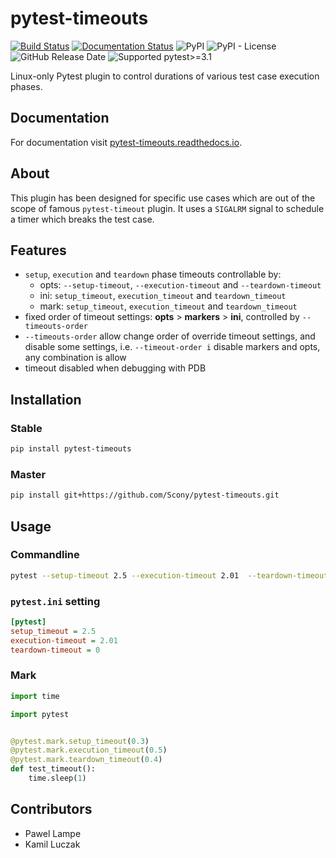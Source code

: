 # pytest-timeouts
[![Build Status](https://travis-ci.org/Scony/pytest-timeouts.svg?branch=master)](https://travis-ci.org/Scony/pytest-timeouts)
[![Documentation Status](https://readthedocs.org/projects/pytest-timeouts/badge/?version=latest)](https://pytest-timeouts.readthedocs.io/en/latest/?badge=latest)
![PyPI](https://img.shields.io/pypi/v/pytest-timeouts.svg)
![PyPI - License](https://img.shields.io/pypi/l/pytest-timeouts.svg)
![GitHub Release Date](https://img.shields.io/github/release-date/Scony/pytest-timeouts.svg)
![Supported pytest>=3.1](https://img.shields.io/badge/pytest-3.1-green.svg)

Linux-only Pytest plugin to control durations of various test case execution phases.

## Documentation

For documentation visit [pytest-timeouts.readthedocs.io](https://pytest-timeouts.readthedocs.io).

## About

This plugin has been designed for specific use cases which are out of the scope of famous `pytest-timeout` plugin.
It uses a `SIGALRM` signal to schedule a timer which breaks the test case.

## Features

* `setup`, `execution` and `teardown` phase timeouts controllable by:
   * opts: `--setup-timeout`, `--execution-timeout` and `--teardown-timeout`
   * ini: `setup_timeout`, `execution_timeout` and `teardown_timeout`
   * mark: `setup_timeout`, `execution_timeout` and `teardown_timeout`
* fixed order of timeout settings: **opts** > **markers** > **ini**, controlled by `--timeouts-order`
* `--timeouts-order` allow change order of override timeout settings, and disable some settings, i.e. `--timeout-order i` disable markers and opts, any combination is allow
* timeout disabled when debugging with PDB

## Installation

### Stable

```bash
pip install pytest-timeouts
```

### Master

```bash
pip install git+https://github.com/Scony/pytest-timeouts.git
```

## Usage

### Commandline

```bash
pytest --setup-timeout 2.5 --execution-timeout 2.01  --teardown-timeout 0
```

### `pytest.ini` setting

```ini
[pytest]
setup_timeout = 2.5
execution-timeout = 2.01
teardown-timeout = 0
```

### Mark

```python
import time

import pytest


@pytest.mark.setup_timeout(0.3)
@pytest.mark.execution_timeout(0.5)
@pytest.mark.teardown_timeout(0.4)
def test_timeout():
    time.sleep(1)
```

## Contributors

* Pawel Lampe
* Kamil Luczak

